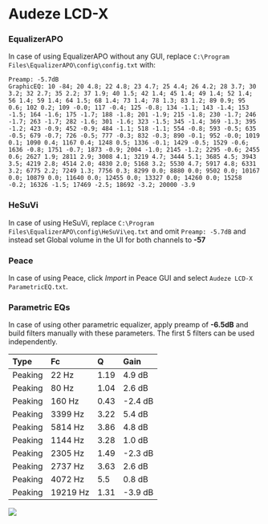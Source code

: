 # Audeze LCD-X

### EqualizerAPO
In case of using EqualizerAPO without any GUI, replace `C:\Program Files\EqualizerAPO\config\config.txt`
with:
```
Preamp: -5.7dB
GraphicEQ: 10 -84; 20 4.8; 22 4.8; 23 4.7; 25 4.4; 26 4.2; 28 3.7; 30 3.2; 32 2.7; 35 2.2; 37 1.9; 40 1.5; 42 1.4; 45 1.4; 49 1.4; 52 1.4; 56 1.4; 59 1.4; 64 1.5; 68 1.4; 73 1.4; 78 1.3; 83 1.2; 89 0.9; 95 0.6; 102 0.2; 109 -0.0; 117 -0.4; 125 -0.8; 134 -1.1; 143 -1.4; 153 -1.5; 164 -1.6; 175 -1.7; 188 -1.8; 201 -1.9; 215 -1.8; 230 -1.7; 246 -1.7; 263 -1.7; 282 -1.6; 301 -1.6; 323 -1.5; 345 -1.4; 369 -1.3; 395 -1.2; 423 -0.9; 452 -0.9; 484 -1.1; 518 -1.1; 554 -0.8; 593 -0.5; 635 -0.5; 679 -0.7; 726 -0.5; 777 -0.3; 832 -0.3; 890 -0.1; 952 -0.0; 1019 0.1; 1090 0.4; 1167 0.4; 1248 0.5; 1336 -0.1; 1429 -0.5; 1529 -0.6; 1636 -0.8; 1751 -0.7; 1873 -0.9; 2004 -1.0; 2145 -1.2; 2295 -0.6; 2455 0.6; 2627 1.9; 2811 2.9; 3008 4.1; 3219 4.7; 3444 5.1; 3685 4.5; 3943 3.5; 4219 2.8; 4514 2.0; 4830 2.0; 5168 3.2; 5530 4.7; 5917 4.8; 6331 3.2; 6775 2.2; 7249 1.3; 7756 0.3; 8299 0.0; 8880 0.0; 9502 0.0; 10167 0.0; 10879 0.0; 11640 0.0; 12455 0.0; 13327 0.0; 14260 0.0; 15258 -0.2; 16326 -1.5; 17469 -2.5; 18692 -3.2; 20000 -3.9
```

### HeSuVi
In case of using HeSuVi, replace `C:\Program Files\EqualizerAPO\config\HeSuVi\eq.txt` and omit `Preamp:
-5.7dB` and instead set Global volume in the UI for both channels to **-57**

### Peace
In case of using Peace, click *Import* in Peace GUI and select `Audeze LCD-X ParametricEQ.txt`.

### Parametric EQs
In case of using other parametric equalizer, apply preamp of **-6.5dB** and build filters manually with
these parameters. The first 5 filters can be used independently.

| Type    | Fc       |    Q | Gain    |
|:--------|:---------|:-----|:--------|
| Peaking | 22 Hz    | 1.19 | 4.9 dB  |
| Peaking | 80 Hz    | 1.04 | 2.6 dB  |
| Peaking | 160 Hz   | 0.43 | -2.4 dB |
| Peaking | 3399 Hz  | 3.22 | 5.4 dB  |
| Peaking | 5814 Hz  | 3.86 | 4.8 dB  |
| Peaking | 1144 Hz  | 3.28 | 1.0 dB  |
| Peaking | 2305 Hz  | 1.49 | -2.3 dB |
| Peaking | 2737 Hz  | 3.63 | 2.6 dB  |
| Peaking | 4072 Hz  | 5.5  | 0.8 dB  |
| Peaking | 19219 Hz | 1.31 | -3.9 dB |

![](https://raw.githubusercontent.com/jaakkopasanen/AutoEq/master/results/innerfidelity/sbaf-serious/Audeze%20LCD-X/Audeze%20LCD-X.png)